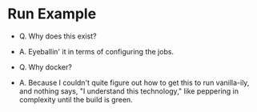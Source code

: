# Run Example
- Q. Why does this exist?
- A. Eyeballin' it in terms of configuring the jobs.

- Q. Why docker?
- A. Because I couldn't quite figure out how to get this to run vanilla-ily, and nothing says, "I understand this technology," like peppering in complexity until the build is green.